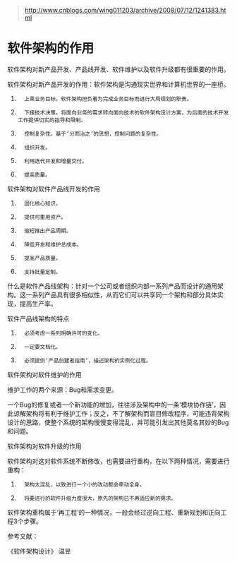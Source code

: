 >http://www.cnblogs.com/wing011203/archive/2008/07/12/1241383.html

软件架构的作用
==============

软件架构对新产品开发、产品线开发、软件维护以及软件升级都有很重要的作用。

软件架构对新产品开发的作用：软件架构是沟通现实世界和计算机世界的一座桥。

1.       上乘业务目标。软件架构担负着为完成业务目标而进行大局规划的职责。

2.       下接技术决策。将面向业务的需求转向面向技术的软件架构设计方案，为后面的技术开发工作提供切实的指导和限制。

3.       控制复杂性。基于‘分而治之’的思想，控制问题的复杂性。

4.       组织开发。

5.       利用迭代开发和增量交付。

6.       提高质量。

软件架构对软件产品线开发的作用

1.       固化核心知识。

2.       提供可重用资产。

3.       缩短推出产品周期。

4.       降低开发和维护总成本。

5.       提高产品质量。

6.       支持批量定制。

什么是软件产品线架构：针对一个公司或者组织内部一系列产品而设计的通用架构。这一系列产品具有很多相似性，从而它们可以共享同一个架构和部分具体实现，提高生产率。

软件产品线架构的特点

1.       必须考虑一系列明确许可的变化。

2.       一定要文档化。

3.       必须提供‘产品创建者指南’，描述架构的实例化过程。

软件架构对软件维护的作用

维护工作的两个来源：Bug和需求变更。

一个Bug的修复或者一个新功能的增加，往往涉及架构中的一条‘模块协作链’，因此谅解架构将有利于维护工作；反之，不了解架构而盲目修改程序，可能违背架构设计的思路，使整个系统的架构慢慢变得混乱，并可能引发出其他莫名其妙的Bug和问题。

软件架构对软件升级的作用

软件架构对这对软件系统不断修改，也需要进行重构，在以下两种情况，需要进行重构：

1.       架构太混乱，以致进行一个小的改动都会牵动全身。

2.       将要进行的软件升级力度很大，原先的架构已不再适应新的需求。

软件架构重构属于‘再工程’的一种情况，一般会经过逆向工程、重新规划和正向工程3个步骤。


参考文献：

《软件架构设计》  温昱
